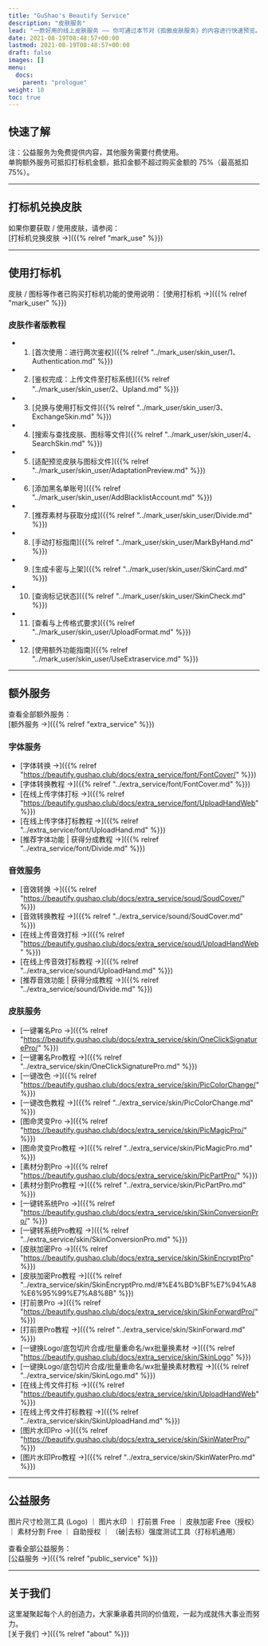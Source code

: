 ```yaml
---
title: "GuShao's Beautify Service"
description: "皮肤服务"
lead: "一款好用的线上皮肤服务 —— 你可通过本节对《孤傲皮肤服务》的内容进行快速预览。"
date: 2021-08-19T08:48:57+00:00
lastmod: 2021-08-19T08:48:57+00:00
draft: false
images: []
menu:
  docs:
    parent: "prologue"
weight: 10
toc: true
---
```


## 快速了解

注：公益服务为免费提供内容，其他服务需要付费使用。  
单购额外服务可抵扣打标机金额，抵扣金额不超过购买金额的 75%（最高抵扣 75%）。

---

## 打标机兑换皮肤

如果你要获取 / 使用皮肤，请参阅：  
[打标机兑换皮肤 →]({{% relref "mark_use" %}})

---

## 使用打标机

皮肤 / 图标等作者已购买打标机功能的使用说明：
[使用打标机 →]({{% relref "mark_user" %}})

### 皮肤作者版教程

- 1. [首次使用：进行两次鉴权]({{% relref "../mark_user/skin_user/1、Authentication.md" %}})
- 2. [鉴权完成：上传文件至打标系统]({{% relref "../mark_user/skin_user/2、Upland.md" %}})
- 3. [兑换与使用打标文件]({{% relref "../mark_user/skin_user/3、ExchangeSkin.md" %}})
- 4. [搜索与查找皮肤、图标等文件]({{% relref "../mark_user/skin_user/4、SearchSkin.md" %}})
- 5. [适配预览皮肤与图标文件]({{% relref "../mark_user/skin_user/AdaptationPreview.md" %}})
- 6. [添加黑名单账号]({{% relref "../mark_user/skin_user/AddBlacklistAccount.md" %}})
- 7. [推荐素材与获取分成]({{% relref "../mark_user/skin_user/Divide.md" %}})
- 8. [手动打标指南]({{% relref "../mark_user/skin_user/MarkByHand.md" %}})
- 9. [生成卡密与上架]({{% relref "../mark_user/skin_user/SkinCard.md" %}})
- 10. [查询标记状态]({{% relref "../mark_user/skin_user/SkinCheck.md" %}})
- 11. [查看与上传格式要求]({{% relref "../mark_user/skin_user/UploadFormat.md" %}})
- 12. [使用额外功能指南]({{% relref "../mark_user/skin_user/UseExtraservice.md" %}})

---

## 额外服务

查看全部额外服务：  
[额外服务 →]({{% relref "extra_service" %}})

### 字体服务

- [字体转换 →]({{% relref "https://beautify.gushao.club/docs/extra_service/font/FontCover/" %}})
- [字体转换教程 →]({{% relref "../extra_service/font/FontCover.md" %}})
- [在线上传字体打标 →]({{% relref "https://beautify.gushao.club/docs/extra_service/font/UploadHandWeb" %}})
- [在线上传字体打标教程 →]({{% relref "../extra_service/font/UploadHand.md" %}})
- [推荐字体功能 | 获得分成教程 →]({{% relref "../extra_service/font/Divide.md" %}})

### 音效服务

- [音效转换 →]({{% relref "https://beautify.gushao.club/docs/extra_service/soud/SoudCover/" %}})
- [音效转换教程 →]({{% relref "../extra_service/sound/SoudCover.md" %}})
- [在线上传音效打标 →]({{% relref "https://beautify.gushao.club/docs/extra_service/soud/UploadHandWeb" %}})
- [在线上传音效打标教程 →]({{% relref "../extra_service/sound/UploadHand.md" %}})
- [推荐音效功能 | 获得分成教程 →]({{% relref "../extra_service/sound/Divide.md" %}})

### 皮肤服务

- [一键署名Pro →]({{% relref "https://beautify.gushao.club/docs/extra_service/skin/OneClickSignaturePro/" %}})
- [一键署名Pro教程 →]({{% relref "../extra_service/skin/OneClickSignaturePro.md" %}})
- [一键改色 →]({{% relref "https://beautify.gushao.club/docs/extra_service/skin/PicColorChange/" %}})
- [一键改色教程 →]({{% relref "../extra_service/skin/PicColorChange.md" %}})
- [图命灵变Pro →]({{% relref "https://beautify.gushao.club/docs/extra_service/skin/PicMagicPro/" %}})
- [图命灵变Pro教程 →]({{% relref "../extra_service/skin/PicMagicPro.md" %}})
- [素材分割Pro →]({{% relref "https://beautify.gushao.club/docs/extra_service/skin/PicPartPro/" %}})
- [素材分割Pro教程 →]({{% relref "../extra_service/skin/PicPartPro.md" %}})
- [一键转系统Pro →]({{% relref "https://beautify.gushao.club/docs/extra_service/skin/SkinConversionPro/" %}})
- [一键转系统Pro教程 →]({{% relref "../extra_service/skin/SkinConversionPro.md" %}})
- [皮肤加密Pro →]({{% relref "https://beautify.gushao.club/docs/extra_service/skin/SkinEncryptPro" %}})
- [皮肤加密Pro教程 →]({{% relref "../extra_service/skin/SkinEncryptPro.md/#%E4%BD%BF%E7%94%A8%E6%95%99%E7%A8%8B" %}})
- [打前景Pro →]({{% relref "https://beautify.gushao.club/docs/extra_service/skin/SkinForwardPro/" %}})
- [打前景Pro教程 →]({{% relref "../extra_service/skin/SkinForward.md" %}})
- [一键换Logo/底包切片合成/批量重命名/wx批量换素材 →]({{% relref "https://beautify.gushao.club/docs/extra_service/skin/SkinLogo" %}})
- [一键换Logo/底包切片合成/批量重命名/wx批量换素材教程 →]({{% relref "../extra_service/skin/SkinLogo.md" %}})
- [在线上传文件打标 →]({{% relref "https://beautify.gushao.club/docs/extra_service/skin/UploadHandWeb" %}})
- [在线上传文件打标教程 →]({{% relref "../extra_service/skin/SkinUploadHand.md" %}})
- [图片水印Pro →]({{% relref "https://beautify.gushao.club/docs/extra_service/skin/SkinWaterPro/" %}})
- [图片水印Pro教程 →]({{% relref "../extra_service/skin/SkinWaterPro.md" %}})

---

## 公益服务

图片尺寸检测工具 (Logo) ｜ 图片水印 ｜ 打前景 Free ｜ 皮肤加密 Free（授权） ｜ 素材分割 Free ｜ 自助授权 ｜ （破|去标）强度测试工具（打标机通用）

查看全部公益服务：  
[公益服务 →]({{% relref "public_service" %}})

---

## 关于我们

这里凝聚起每个人的创造力，大家秉承着共同的价值观，一起为成就伟大事业而努力。  
[关于我们 →]({{% relref "about" %}})
